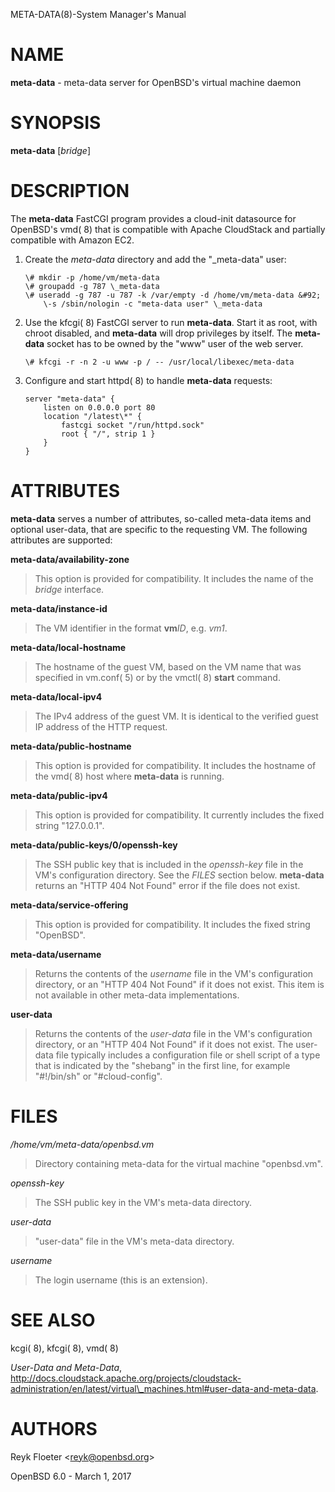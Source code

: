 META-DATA(8)-System Manager's Manual

# NAME

**meta-data** - meta-data server for OpenBSD's virtual machine daemon

# SYNOPSIS

**meta-data**
\[*bridge*]

# DESCRIPTION

The
**meta-data**
FastCGI program provides a cloud-init datasource for
OpenBSD's
vmd( 8)
that is compatible with Apache CloudStack
and partially compatible with Amazon EC2.

1.	Create the
	*meta-data*
	directory and add the
	"\_meta-data"
	user:

		\# mkdir -p /home/vm/meta-data
		\# groupadd -g 787 \_meta-data
		\# useradd -g 787 -u 787 -k /var/empty -d /home/vm/meta-data &#92;
			\-s /sbin/nologin -c "meta-data user" \_meta-data

2.	Use the
	kfcgi( 8)
	FastCGI server to run
	**meta-data**.
	Start it as root, with chroot disabled, and
	**meta-data**
	will drop privileges by itself.
	The
	**meta-data**
	socket has to be owned by the "www" user of the web server.

		\# kfcgi -r -n 2 -u www -p / -- /usr/local/libexec/meta-data

3.	Configure and start
	httpd( 8)
	to handle
	**meta-data**
	requests:

		server "meta-data" {
			listen on 0.0.0.0 port 80
			location "/latest\*" {
				fastcgi socket "/run/httpd.sock"
				root { "/", strip 1 }
			}
		}

# ATTRIBUTES

**meta-data**
serves a number of attributes, so-called meta-data items and optional
user-data, that are specific to the requesting VM.
The following attributes are supported:

**meta-data/availability-zone**

>This option is provided for compatibility.
>It includes the name of the
>*bridge*
>interface.

**meta-data/instance-id**

>The VM identifier in the format
>**vm**&zwnj;*ID*,
>e.g.
>*vm1*.

**meta-data/local-hostname**

>The hostname of the guest VM,
>based on the VM name that was specified in
>vm.conf( 5)
>or by the
>vmctl( 8)
>**start**
>command.

**meta-data/local-ipv4**

>The IPv4 address of the guest VM.
>It is identical to the verified guest IP address of the HTTP request.

**meta-data/public-hostname**

>This option is provided for compatibility.
>It includes the hostname of the
>vmd( 8)
>host where
>**meta-data**
>is running.

**meta-data/public-ipv4**

>This option is provided for compatibility.
>It currently includes the fixed string
>"127.0.0.1".

**meta-data/public-keys/0/openssh-key**

>The SSH public key that is included in the
>*openssh-key*
>file in the VM's configuration directory.
>See the
>*FILES*
>section below.
>**meta-data**
>returns an
>"HTTP 404 Not Found"
>error if the file does not exist.

**meta-data/service-offering**

>This option is provided for compatibility.
>It includes the fixed string
>"OpenBSD".

**meta-data/username**

>Returns the contents of the
>*username*
>file in the VM's configuration directory,
>or an
>"HTTP 404 Not Found"
>if it does not exist.
>This item is not available in other meta-data implementations.

**user-data**

>Returns the contents of the
>*user-data*
>file in the VM's configuration directory,
>or an
>"HTTP 404 Not Found"
>if it does not exist.
>The user-data file typically includes a configuration file or shell
>script of a type that is indicated by the
>"shebang"
>in the first line, for example
>"#!/bin/sh"
>or
>"#cloud-config".

# FILES

*/home/vm/meta-data/openbsd.vm*

>Directory containing meta-data for the virtual machine
>"openbsd.vm".

*openssh-key*

>The SSH public key in the VM's meta-data directory.

*user-data*

>"user-data" file in the VM's meta-data directory.

*username*

>The login username (this is an extension).

# SEE ALSO

kcgi( 8),
kfcgi( 8),
vmd( 8)

*User-Data and Meta-Data*,
http://docs.cloudstack.apache.org/projects/cloudstack-administration/en/latest/virtual\_machines.html#user-data-and-meta-data.

# AUTHORS

Reyk Floeter &lt;<reyk@openbsd.org>&gt;

OpenBSD 6.0 - March 1, 2017
